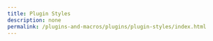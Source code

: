 ```yaml
---
title: Plugin Styles
description: none
permalink: /plugins-and-macros/plugins/plugin-styles/index.html
---
```

